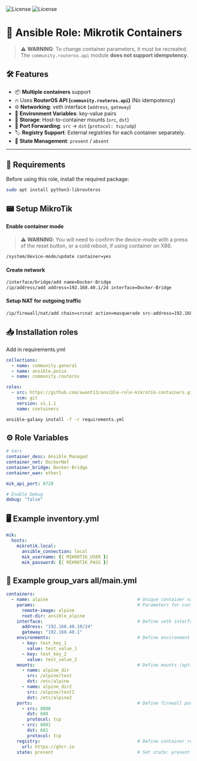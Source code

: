 ![License](https://img.shields.io/badge/mikrotik-routeros-orange)
![License](https://img.shields.io/badge/ansible-role-blue)
# 🚀 Ansible Role: Mikrotik Containers  

> ⚠ **WARNING**: To change container parameters, it must be recreated.  
> The `community.routeros.api` module **does not support idempotency**.  

## 🛠 Features  
- 📦  **Multiple containers** support  
- 🔥 Uses **RouterOS API (`community.routeros.api`)** (No idempotency)  
- 🌐 **Networking**: veth interface (`address`, `gateway`)  
- 🌱 **Environment Variables**: key-value pairs  
- 📂 **Storage**: Host-to-container mounts (`src`, `dst`)  
- 🔀 **Port Forwarding**: `src` → `dst` (`protocol: tcp/udp`)  
- 🏷️ **Registry Support**: External registries for each container separately.
-  📌 **State Management**: `present` / `absent`  

---

## 🔧 Requirements  

Before using this role, install the required package:  

```bash
sudo apt install python3-librouteros
```

## 📟 Setup MikroTik 

#### Enable container mode

> ⚠ **WARNING**: You will need to confirm the device-mode with a press of the reset button, or a cold reboot, if using container on X86.

```bash
/system/device-mode/update container=yes
```
#### Create network

```bash 
/interface/bridge/add name=Docker-Bridge
/ip/address/add address=192.168.40.1/24 interface=Docker-Bridge
```
#### Setup NAT for outgoing traffic

```bash 
/ip/firewall/nat/add chain=srcnat action=masquerade src-address=192.168.40.1/24
```

## 📥 Installation roles
Add in requirements.yml

```yaml
collections:  
  - name: community.general
  - name: ansible.posix
  - name: community.routeros

roles:
  - src: https://github.com/awant13/ansible-role-mikrotik-containers.git
    scm: git
    version: v1.1.1
    name: containers
``` 

```bash
ansible-galaxy install -f -r requirements.yml
```

## ⚙️ Role Variables

```yaml
# Vars
container_desc: Ansible_Managed
container_net: DockerNet
container_bridge: Docker-Bridge
container_wan: ether1

mik_api_port: 8728

# Enable Debug
debug: "false"
```

## 🖥️ Example inventory.yml

```yaml
mik:
  hosts:
    mikrotik.local:
      ansible_connection: local
      mik_username: {{ MIKROTIK_USER }}
      mik_password: {{ MIKROTIK_PASS }}

```

## 📜 Example group_vars all/main.yml

```yaml
containers:
  - name: alpine                                  # Unique container name  
    params:                                       # Parameters for container creation  
      remote-image: alpine
      root-dir: ansible_alpine
    interface:                                    # Define veth interface for the container  
      address: "192.168.40.10/24"
      gateway: "192.168.40.1"
    environments:                                 # Define environment variables (optional)  
      - key: test_key_1
        value: test_value_1
      - key: test_key_2
        value: test_value_2
    mounts:                                       # Define mounts (optional)  
      - name: alpine_dir
        src: /alpine/test
        dst: /etc/alpine
      - name: alpine_dir2
        src: /alpine/test2
        dst: /etc/alpine2
    ports:                                        # Define firewall ports (optional)  
      - src: 8080
        dst: 600
        protocol: tcp
      - src: 8081
        dst: 601
        protocol: tcp
    registry:                                     # Define container registry  
      url: https://ghcr.io
    state: present                                # Set state: present or absent  
```
